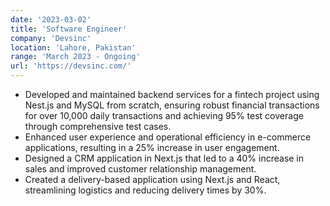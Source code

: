 ```yaml
---
date: '2023-03-02'
title: 'Software Engineer'
company: 'Devsinc'
location: 'Lahore, Pakistan'
range: 'March 2023 - Ongoing'
url: 'https://devsinc.com/'
---
```


- Developed and maintained backend services for a fintech project using Nest.js and MySQL from scratch, ensuring robust financial transactions for over 10,000 daily transactions and achieving 95% test coverage through comprehensive test cases.
- Enhanced user experience and operational efficiency in e-commerce applications, resulting in a 25% increase in user engagement.
- Designed a CRM application in Next.js that led to a 40% increase in sales and improved customer relationship management.
- Created a delivery-based application using Next.js and React, streamlining logistics and reducing delivery times by 30%.
